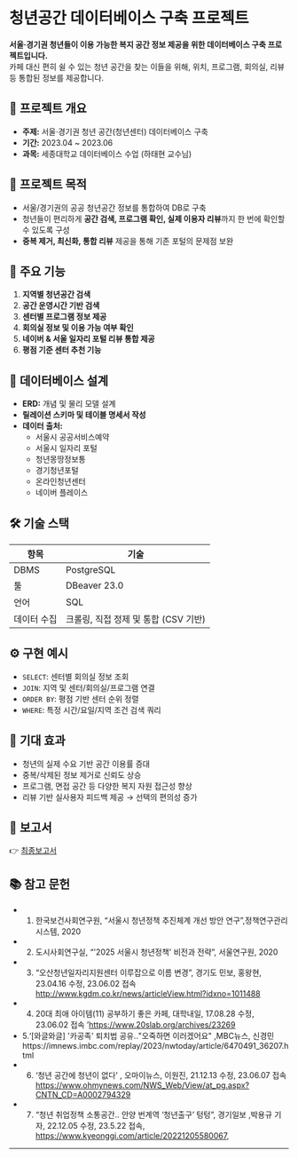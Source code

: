 # 청년공간 데이터베이스 구축 프로젝트

**서울·경기권 청년들이 이용 가능한 복지 공간 정보 제공을 위한 데이터베이스 구축 프로젝트입니다.**  
카페 대신 편히 쉴 수 있는 청년 공간을 찾는 이들을 위해, 위치, 프로그램, 회의실, 리뷰 등 통합된 정보를 제공합니다.

## 🔎 프로젝트 개요

- **주제:** 서울·경기권 청년 공간(청년센터) 데이터베이스 구축
- **기간:** 2023.04 ~ 2023.06
- **과목:** 세종대학교 데이터베이스 수업 (하태현 교수님)

## 🎯 프로젝트 목적

- 서울/경기권의 공공 청년공간 정보를 통합하여 DB로 구축
- 청년들이 편리하게 **공간 검색, 프로그램 확인, 실제 이용자 리뷰**까지 한 번에 확인할 수 있도록 구성
- **중복 제거, 최신화, 통합 리뷰** 제공을 통해 기존 포털의 문제점 보완

## 📌 주요 기능

1. **지역별 청년공간 검색**  
2. **공간 운영시간 기반 검색**  
3. **센터별 프로그램 정보 제공**  
4. **회의실 정보 및 이용 가능 여부 확인**  
5. **네이버 & 서울 일자리 포털 리뷰 통합 제공**  
6. **평점 기준 센터 추천 기능**

## 🧱 데이터베이스 설계

- **ERD:** 개념 및 물리 모델 설계  
- **릴레이션 스키마 및 테이블 명세서 작성**  
- **데이터 출처:**
  - 서울시 공공서비스예약
  - 서울시 일자리 포털
  - 청년몽땅정보통
  - 경기청년포털
  - 온라인청년센터
  - 네이버 플레이스

## 🛠 기술 스택

| 항목 | 기술 |
|------|------|
| DBMS | PostgreSQL |
| 툴 | DBeaver 23.0 |
| 언어 | SQL |
| 데이터 수집 | 크롤링, 직접 정제 및 통합 (CSV 기반) |

## ⚙️ 구현 예시

- `SELECT`: 센터별 회의실 정보 조회  
- `JOIN`: 지역 및 센터/회의실/프로그램 연결  
- `ORDER BY`: 평점 기반 센터 순위 정렬  
- `WHERE`: 특정 시간/요일/지역 조건 검색 쿼리

## 🌟 기대 효과

- 청년의 실제 수요 기반 공간 이용률 증대  
- 중복/삭제된 정보 제거로 신뢰도 상승  
- 프로그램, 면접 공간 등 다양한 복지 자원 접근성 향상  
- 리뷰 기반 실사용자 피드백 제공 → 선택의 편의성 증가

## 📝 보고서

👉 [최종보고서](https://github.com/day024/DB_project/blob/main/%EC%B5%9C%EC%A2%85%EB%B3%B4%EA%B3%A0%EC%84%9C/%EB%8D%B0%EC%9D%B4%ED%84%B0%EB%B2%A0%EC%9D%B4%EC%8A%A4%20%EC%B5%9C%EC%A2%85%EB%B3%B4%EA%B3%A0%EC%84%9C%20(%ED%8C%8017).pdf)


## 📚 참고 문헌

- 1. 한국보건사회연구원, “서울시 청년정책 추진체계 개선 방안 연구”,정책연구관리시스템, 2020
- 2.  도시사회연구실, “'2025 서울시 청년정책' 비전과 전략”, 서울연구원, 2020
- 3. “오산청년일자리지원센터 이루잡으로 이름 변경”, 경기도 민보, 홍왕현, 23.04.16 수정, 23.06.02 접속 http://www.kgdm.co.kr/news/articleView.html?idxno=1011488
- 4. 20대 최애 아이템(11) 공부하기 좋은 카페, 대학내일, 17.08.28 수정, 23.06.02 접속 
’https://www.20slab.org/archives/23269
- 5.‘[와글와글] '카공족' 퇴치법 공유‥"오죽하면 이러겠어요" ,MBC뉴스, 신경민https://imnews.imbc.com/replay/2023/nwtoday/article/6470491_36207.html
- 6. ‘청년 공간에 청년이 없다’ , 오마이뉴스, 이원진, 21.12.13 수정, 23.06.07 접속 https://www.ohmynews.com/NWS_Web/View/at_pg.aspx?CNTN_CD=A0002794329
- 7. “청년 취업정책 소통공간.. 안양 번계역 ‘청년출구’ 텅텅”, 경기일보 ,박용규 기자, 22.12.05 수정, 23.5.22 접속,  https://www.kyeonggi.com/article/20221205580067,


---

